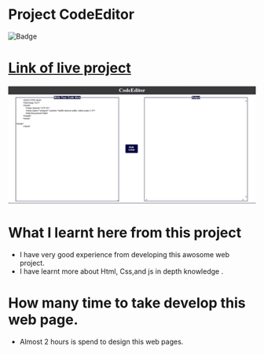 # Project CodeEditor

![Badge]()

# [Link of live project]()

![](./img/landingPage.png)
# What I learnt here from this project

- I have very good experience from developing this awosome web project.
- I have learnt more about Html, Css,and js in depth knowledge .


# How many time to take develop this web page.

- Almost 2 hours is spend to design this web pages.